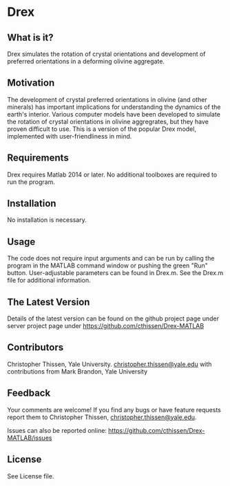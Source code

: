 # Drex #

What is it? 
----------------- 
Drex simulates the rotation of crystal orientations and development of preferred orientations in a deforming olivine aggregate.


Motivation
------------------ 
The development of crystal preferred orientations in olivine (and other minerals) has important implications for understanding the dynamics of the earth's interior. Various computer models have been developed to simulate the rotation of crystal orientations in olivine aggregrates, but they have proven difficult to use. This is a version of the popular Drex model, implemented with user-friendliness in mind. 


Requirements
------------------ 
Drex requires Matlab 2014 or later. No additional toolboxes are required to run the program. 


Installation
------------------ 
No installation is necessary.


Usage
------------------ 
The code does not require input arguments and can be run by calling the program in the MATLAB command window or pushing the green "Run" button. User-adjustable parameters can be found in Drex.m. See the Drex.m file for additional information.


The Latest Version
------------------ 
Details of the latest version can be found on the github project page under 
  server project page under https://github.com/cthissen/Drex-MATLAB


Contributors
------------------ 
Christopher Thissen, Yale University. christopher.thissen@yale.edu
with contributions from Mark Brandon, Yale University


Feedback
------------------ 
Your comments are welcome! If you find any bugs or have feature requests report them to
Christopher Thissen, christopher.thissen@yale.edu. 

Issues can also be reported online: https://github.com/cthissen/Drex-MATLAB/issues



License
------------------ 
See License file.

